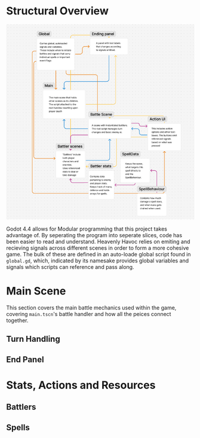 # Structural Overview

<img src="Assets/screenshots/main_structure.png">

Godot 4.4 allows for Modular programming that this project takes advantage of. By seperating the program into seperate slices, code has been easier to read and understand. Heavenly Havoc relies on emiting and recieving signals across different scenes in order to form a more cohesive game. 
The bulk of these are defined in an auto-loade global script found in `global.gd`, which, indicated by its namesake provides global variables and signals which scripts can reference and pass along.

# Main Scene
This section covers the main battle mechanics used within the game, covering `main.tscn`'s battle handler and how all the peices connect together.
## Turn Handling

## End Panel


# Stats, Actions and Resources
## Battlers
## Spells


